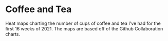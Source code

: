 # Coffee and Tea
Heat maps charting the number of cups of coffee and tea I've had for the first 16 weeks of 2021. The maps are based off of the Github Collaboration charts. 
